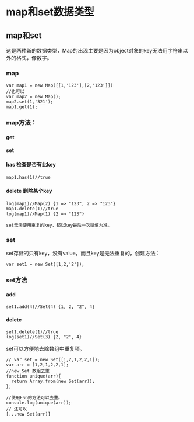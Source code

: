 # map和set数据类型

## map和set
这是两种新的数据类型，Map的出现主要是因为object对象的key无法用字符串以外的格式，像数字。
### map
    var map1 = new Map([[1,'123'],[2,'123']])
    //也可以
    var map2 = new Map();
    map2.set(1,'321');
    map1.get(1);

### map方法：
#### get
#### set
#### has 检查是否有此key
    map1.has(1)//true
#### delete 删除某个key
    log(map1)//Map(2) {1 => "123", 2 => "123"}
    map1.delete(1)//true
    log(map1)//Map(1) {2 => "123"}

`set无法使用重复的key，都以key最后一次赋值为准。`

### set
set存储的只有key，没有value，而且key是无法重复的，创建方法：

    var set1 = new Set([1,2,'2']);

### set方法
#### add
    set1.add(4)//Set(4) {1, 2, "2", 4}

#### delete
    set1.delete(1)//true
    log(set1)//Set(3) {2, "2", 4}

set可以方便地去除数组中重复项。

    // var set = new Set([1,2,1,2,2,1]);
    var arr = [1,2,1,2,2,1];
    //new Set 数组去重
    function unique(arr){
      return Array.from(new Set(arr));
    };
    
    //使用ES6的方法可以去重。
    console.log(unique(arr));
    // 还可以
    [...new Set(arr)]
